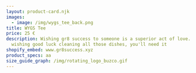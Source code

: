 ```yaml
---
layout: product-card.njk
images:
  - image: /img/wygs_tee_back.png
title: WYGS Tee
price: 25 €
description: Wishing gr8 success to someone is a superior act of love. It's like
  wishing good luck cleaning all those dishes, you'll need it
shopify_embed: www.gr8success.xyz
product_specs: aa
size_guide_graph: /img/rotating_logo_buzco.gif
---
```


